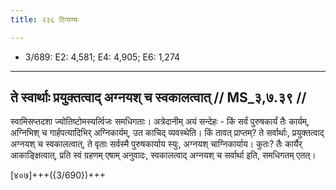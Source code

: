 ```yaml
---
title: २३६ टिप्पण्यः

---
```

- 3/689: E2: 4,581; E4: 4,905; E6: 1,274

____________________________________________


## ते स्वार्थाः प्रयुक्तत्वाद् अग्नयश् च स्वकालत्वात् // MS_३,७.३९ //

स्वामिसप्तदशा ज्योतिष्टोमस्यर्त्विजः समधिगताः। अत्रेदानीम् अयं सन्देहः - किं सर्वं पुरुषकार्यं तैः कार्यम्, अग्निभिश् च गार्हपत्यादिभिर् अग्निकार्यम्, उत काचिद् व्यवस्थेति। किं तावत् प्राप्तम्? ते सर्वार्थाः, प्रयुक्तत्वाद् अग्नयश् च स्वकालत्वात्, ते वृताः सर्वस्मै पुरुषकार्याय स्युः, अग्नयश् चाग्निकार्याय। कुतः? तैः कार्यैर् आकाङ्क्षित्वात्, प्रति स्वं ग्रहणम् एषाम् अनुवादः, स्वकालत्वाद् अग्नयश् च सर्वार्था इति, समधिगतम् एतत्।

[४०७]+++({3/690})+++